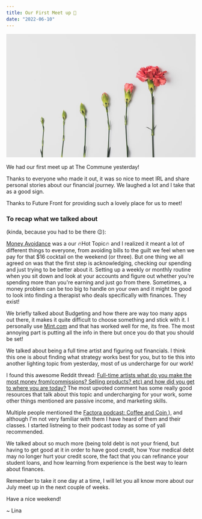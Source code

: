 ```yaml
---
title: Our First Meet up 🥲
date: "2022-06-10"
---
```


![Growth!](./edward-howell-VlTJdP8ZY1c-unsplash.jpg)

We had our first meet up at The Commune yesterday!

Thanks to everyone who made it out, it was so nice to meet IRL and share personal stories about our financial journey. We laughed a lot and I take that as a good sign.

Thanks to Future Front for providing such a lovely place for us to meet!

### To recap what we talked about

(kinda, because you had to be there 😉):

[Money Avoidance](https://shespends.org/explore/2020/2/6/how-to-cope-with-money-avoidance) was a our 🔥Hot Topic🔥 and I realized it meant a lot of different things to everyone, from avoiding bills to the guilt we feel when we pay for that $16 cocktail on the weekend (or three). But one thing we all agreed on was that the first step is acknowledging, checking our spending and just trying to be better about it. Setting up a weekly or monthly routine when you sit down and look at your accounts and figure out whether you're spending more than you're earning and just go from there. Sometimes, a money problem can be too big to handle on your own and it might be good to look into finding a therapist who deals specifically with finances. They exist!

We briefly talked about Budgeting and how there are way too many apps out there, it makes it quite difficult to choose something and stick with it. I personally use [Mint.com](https://mint.intuit.com/) and that has worked well for me, its free. The most annoying part is putting all the info in there but once you do that you should be set!

We talked about being a full time artist and figuring out financials. I think this one is about finding what strategy works best for you, but to tie this into another lighting topic from yesterday, most of us undercharge for our work!

I found this awesome Reddit thread: [Full-time artists what do you make the most money from(commissions? Selling products? etc) and how did you get to where you are today?](https://www.reddit.com/r/artbusiness/comments/ng487u/fulltime_artists_what_do_you_make_the_most_money/) The most upvoted comment has some really good resources that talk about this topic and undercharging for your work, some other things mentioned are passive income, and marketing skills.

Multiple people mentioned the [Factora podcast: Coffee and Coin ](https://open.spotify.com/show/2M6hxaM8wzrEhTGLVa5qna?si=2ced9a524cc14d86)), and although I'm not very familiar with them I have heard of them and their classes. I started listneing to their podcast today as some of yall recommended.

We talked about so much more (being told debt is not your friend, but having to get good at it in order to have good credit, how Your medical debt may no longer hurt your credit score, the fact that you can refinance your student loans, and how learning from experience is the best way to learn about finances.

Remember to take it one day at a time, I will let you all know more about our July meet up in the next couple of weeks.

Have a nice weekend!

~ Lina
